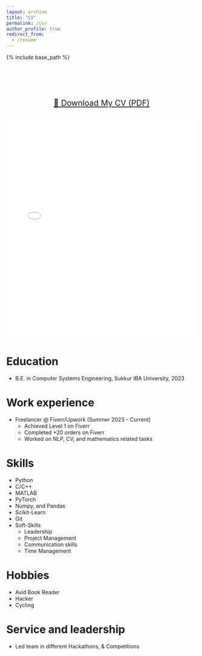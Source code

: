 ```yaml
---
layout: archive
title: "CV"
permalink: /cv/
author_profile: true
redirect_from:
  - /resume
---
```


{% include base_path %}

<p style="text-align: center; margin-top: 100px;">
  <a href="/assets/PDFs/My_CV_1.pdf" class="btn" style="font-size: 1.5em;">📄 Download My CV (PDF)</a>
</p>

<embed src="/assets/PDFs/CV of Hamadullah.pdf" type="application/pdf" width="100%" height="600px" />

Education
======
* B.E. in Computer Systems Engineering, Sukkur IBA University, 2023

Work experience
======
* Freelancer @ Fiverr/Upwork (Summer 2023 - Current)
  * Achieved Level 1 on Fiverr
  * Completed +20 orders on Fiverr
  * Worked on NLP, CV, and mathematics related tasks
  
Skills
======
* Python
* C/C++
* MATLAB
* PyTorch
* Numpy, and Pandas
* Scikit-Learn
* Git
* Soft-Skills
  * Leadership
  * Project Management
  * Communication skills
  * Time Management

Hobbies
======
* Avid Book Reader
* Hacker
* Cycling

Service and leadership
======
* Led team in different Hackathons, & Competitions

